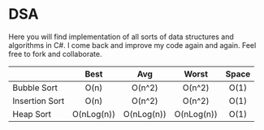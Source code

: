 # DSA
Here you will find implementation of all sorts of data structures and algorithms in C#. I come back and improve my code again and again. Feel free to fork and collaborate.

|                 | Best       | Avg        | Worst      | Space   |
| ----------------|:----------:|:----------:|:----------:|:-------:|
| Bubble Sort     | O(n)       | O(n^2)     | O(n^2)     | O(1)    |
| Insertion Sort  | O(n)       | O(n^2)     | O(n^2)     | O(1)    |
| Heap Sort       | O(nLog(n)) | O(nLog(n)) | O(nLog(n)) | O(1)    |

